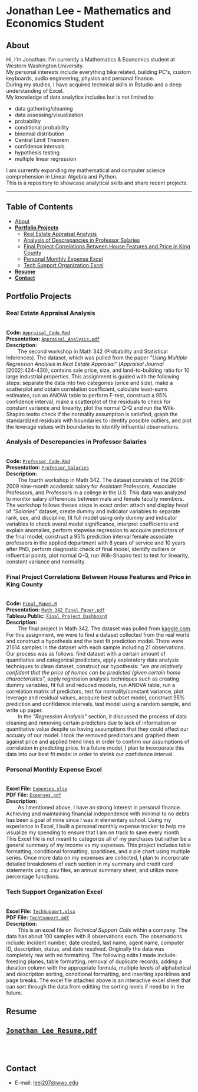 # Jonathan Lee - Mathematics and Economics Student

  ## **About**
  
   Hi, I’m Jonathan. I'm currently a Mathematics & Economics student at Western Washington University. 
  <br />My personal interests include everything bike related, building PC's, custom keyboards, audio engineering, physics and personal finance.
  <br />During my studies, I have acquired technical skills in Rstudio and a deep understanding of Excel.
  <br />My knowledge of data analytics includes but is not limited to:

 - data gathering/cleaning
 - data assessing/visualization
 - probability
 - conditional probability
 - binomial distribution
 - Central Limit Theorem
 - confidence intervals
 - hypothesis testing
 - multiple linear regression
 
   
 I am currently expanding my mathematical and computer science comprehension in Linear Algebra and Python.
  <br />This is a repository to showcase analytical skills and share recent projects.
  
  ---
  ## **Table of Contents**
  - [About](#about)
  - [**Portfolio Projects**](#portfolio-projects)
    + [Real Estate Appraisal Analysis](#real-estate-appraisal-analysis)
    + [Analysis of Descrepancies in Professor Salaries](#analysis-of-descrepancies-in-professor-salaries)
    + [Final Project Correlations Between House Features and Price in King County](#final-project-correlations-between-house-features-and-price-in-king-county)
    + [Personal Monthly Expense Excel](#personal-monthly-expense-excel)
    + [Tech Support Organization Excel](#tech-support-organization-excel)
  - [**Resume**](#resume)
  - [**Contact**](#contact)
 
  ## **Portfolio Projects**
   ### **Real Estate Appraisal Analysis**
  <br />**Code:** [`Appraisal_Code.Rmd`](https://github.com/JONATHAN-LEE-01/About/blob/main/Appraisal%20Code.R) 
  <br />**Presentation:** [`Appraisal_Analysis.pdf`](https://github.com/JONATHAN-LEE-01/About/blob/main/Appraisal_Analysis.pdf)
  <br />**Description:** 
   <br /> &nbsp; &nbsp; &nbsp; &nbsp; The second workshop in Math 342 (Probability and Statistical Inferences). The dataset, which was pulled from the paper *"Using Multiple Regression Analysis in Real Estate Appraisal"* (*Appraisal Journal* [2002]:424-430), contains sale price, size, and land-to-building ratio for 10 large industrial properties. This assignment is guided with the following steps: separate the data into two categories (price and size), make a scatterplot and obtain correlation coefficient, calculate least-sums estimates, run an ANOVA table to perform F-test, construct a 95% confidence interval, make a scatterplot of the residuals to check for constant variance and linearity, plot the normal Q-Q and run the Wilk-Shapiro testto check if the normality assumption is satisfied, graph the standardized residuals with boundaries to identify possible outliers, and plot the leverage values with boundaries to identify influential observations. 

   ### **Analysis of Descrepancies in Professor Salaries**
   <br />**Code:** [`Professor_Code.Rmd`](https://github.com/JONATHAN-LEE-01/Portfolio/blob/main/Professor_Salaries.Rmd) 
   <br />**Presentation:** [`Professor_Salaries`](https://github.com/JONATHAN-LEE-01/Portfolio/blob/main/Professor_Salaries.pdf)
   <br />**Description:** 
<br /> &nbsp; &nbsp; &nbsp; &nbsp; The fourth workshop in Math 342. The dataset consists of the 2008-2009 nine-month academic salary for Assistant Professors, Associate Professors, and Professors in a college in the U.S. This data was analyzed to monitor salary differences between male and female faculty members. The workshop follows theses steps in exact order: attach and display head of *"Salaries"* dataset, create dummy and indicator variables to separate rank, sex, and discipline, fit full model using only dummy and indicator variables to check overal model significance, interpret coefficients and explain anomalies, perform stepwise regression to accquire predictors of the final model, construct a 95% prediction interval female associate professors in the applied department with 8 years of service and 10 years after PhD, perform diagnostic check of final model, identify outliers or influential points, plot normal Q-Q, run Wilk-Shapiro test to test for linearity, constant variance and normality.

   ### **Final Project** Correlations Between House Features and Price in King County
   <br />**Code:** [`Final_Paper.R`](https://github.com/JONATHAN-LEE-01/About/blob/main/Final_Paper.R) 
   <br />**Presentation:** [`Math 342 Final Paper.pdf`](https://github.com/JONATHAN-LEE-01/About/blob/main/Math%20342%20Final%20Paper.pdf) 
   <br />**Tableau Public:** [`Final Project Dashboard`](https://public.tableau.com/app/profile/jonathan.lee8070/viz/UnexploredDatainCorrelationsBetweenHouseFeaturesandPriceinKingCounty/Correlations_1)
   <br />**Description:** 
   <br /> &nbsp; &nbsp; &nbsp; &nbsp; The final project in Math 342. The dataset was pulled from [kaggle.com](https://www.kaggle.com/datasets/harlfoxem/housesalesprediction). For this assignment, we were to find a dataset collected from the real world and construct a hypothesis and the best fit prediction model. There were 21614 samples in the dataset with each sample including 21 observations. Our process was as follows: find dataset with a certain amount of quantitative and categorical predictors, apply exploratory data analysis techniques to clean dataset, construct our hypothesis: *"we are relatively confident that the price of homes can be predicted (given certain home characteristics",* apply regression analysis techniques such as creating dummy variables, fit full and reduced models, run ANOVA table, run a correlation matrix of predictors, test for normality/constant variance, plot leverage and residual values, accquire best subset model, construct 95% prediction and confidence intervals, test model using a random sample, and write up paper. 
   <br /> &nbsp; &nbsp; &nbsp; &nbsp; In the *"Regression Analysis"* section, it discussed the process of data cleaning and removing certain predictors due to lack of information or quantitative value despite us having assumptions that they could affect our accuary of our model. I took the removed predictors and graphed them against price and applied trend lines in order to confirm our assumptions of correlation in predicting price. In a future model, I plan to incorporate this data into our best fit model in order to shrink our confidence interval.
   
   ### **Personal Monthly Expense Excel**
   <br />**Excel File:** [`Expenses.xlsx`](https://github.com/JONATHAN-LEE-01/Portfolio/blob/main/Expenses.xlsx) 
   <br />**PDF File:** [`Expenses.pdf`](https://github.com/JONATHAN-LEE-01/Portfolio/blob/main/Expenses.pdf)
   <br />**Description:**
   <br /> &nbsp; &nbsp; &nbsp; &nbsp; As I mentioned above, I have an strong interest in personal finance. Achieving and maintaining financial independence with minimal to no debts has been a goal of mine since I was in elementary school. Using my experience in Excel, I built a personal monthly expense tracker to help me visualize my spending to ensure that I am on track to save every month. This Excel file is not meant to categorize all of my purchases but rather be a general summary of my income vs my expenses. This project includes table formatting, conditional formatting, sparklines, and a pie chart using multiple series. Once more data on my expenses are collected, I plan to incorporate detailed breakdowns of each section in my summary and credit card statements using .csv files, an annual summary sheet, and utilize more percentage functions.
   
   ### **Tech Support Organization Excel**
   <br />**Excel File:** [`TechSupport.xlsx`](https://github.com/JONATHAN-LEE-01/Portfolio/blob/main/Copy%20of%20Lee_EXP19_Excel_Ch04_Cap_TechSupport.xlsx) 
   <br />**PDF File:** [`TechSupport.pdf`](https://github.com/JONATHAN-LEE-01/Portfolio/blob/main/TechSupport.pdf)
   <br />**Description:**
   <br /> &nbsp; &nbsp; &nbsp; &nbsp; This is an excel file on *Technical Support Calls* within a company. The data has about 100 samples with 8 observations each. The observations include: incident number, date created, last name, agent name, computer ID, description, status, and date resolved. Originally the data was completely raw with no formatting. The following edits I made include: freezing planes, table formatting, removal of duplicate records, adding a duration column with the appropriate formula, multiple levels of alphabetical and description sorting, conditional formatting, and inserting sparklines and page breaks. The excel file attached above is an interactive excel sheet that can sort through the data from editting the sorting levels if need be in the future.
   
   ## **Resume** 
   [`Jonathan_Lee_Resume.pdf`](https://github.com/JONATHAN-LEE-01/Portfolio/blob/main/Jonathan_Lee_Resume.pdf)
  <br />
  <br />
  <br />
  ---
   ## **Contact**
   - E-mail: leej207@wwu.edu
   <br />
   <br />
   <br />
